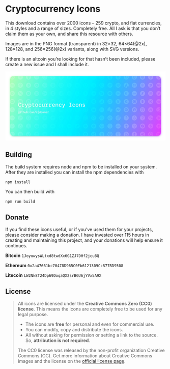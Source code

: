 # Cryptocurrency Icons

This download contains over 2000 icons – 259 crypto, and fiat currencies, in 4 styles and a range of sizes. Completely free. All I ask is that you don’t claim them as your own, and share this resource with others.

Images are in the PNG format (transparent) in 32×32, 64×64(@2x), 128×128, and 256×256(@2x) variants, along with SVG versions.

If there is an altcoin you’re looking for that hasn’t been included, please create a new issue and I shall include it.


![hero](img/hero@2x.jpg)

## Building

The build system requires node and npm to be installed on your system.  After they are installed you can install the npm dependencies with

    npm install

You can then build with

    npm run build


## Donate

If you find these icons useful, or if you’ve used them for your projects, please consider making a donation. I have invested over 115 hours in creating and maintaining this project, and your donations will help ensure it continues.

**Bitcoin**
`1JoyuwysWLtxd8twdXx6G1ZJ7DHf2jcu8Q`

**Ethereum**
`0x2a47661bc70478D965C0Fb6121309Cc877BD9508`

**Litecoin**
`LW2Nk8T24Dp69DoqaQX2srBGU6jYVx5A9X`


## License

>All icons are licensed under the **Creative Commons Zero (CC0) license**. This means the icons are completely free to be used for any legal purpose.
>
>- The icons are **free** for personal and even for commercial use.
>- You can modify, copy and distribute the icons.
>- All without asking for permission or setting a link to the source. So, **attribution is not required**.
>
>
>The CC0 license was released by the non-profit organization Creative Commons (CC). Get more information about Creative Commons images and the license on the [official license page](https://creativecommons.org/publicdomain/zero/1.0/).
